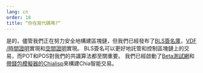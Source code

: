 ```yaml
---
lang: cn
order: 18
title: “你在寫代碼嗎?”
---
```


是的，儘管我們正在努力安全地構建區塊鏈，但我們已經發布了[BLS簽名庫](https://github.com/Chia-Network/bls-signatures)，[VDF /時間證明](https://github.com/Chia-Network/vdf-competition)實現和[空間證明](https://github.com/Chia-Network/proofofspace)實現。 BLS簽名可以更好地託管和控制區塊鏈上的交易，而POT和POS對我們的共識算法都至關重要。 我們已經啟動了[Beta測試網](https://github.com/Chia-Network/chia-blockchain)和[帶錢包模擬器的Chialisp](https://www.chia.net/2019/11/27/chialisp.en.html)來構建Chia智能交易。
